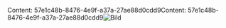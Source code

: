 <span data-ttu-id="72d78-101">Content: 57e1c48b-8476-4e9f-a37a-27ae88d0cdd9</span><span class="sxs-lookup"><span data-stu-id="72d78-101">Content: 57e1c48b-8476-4e9f-a37a-27ae88d0cdd9</span></span>![Bild](dab43c77-b596-4f09-a590-47699c727e9d.png)
